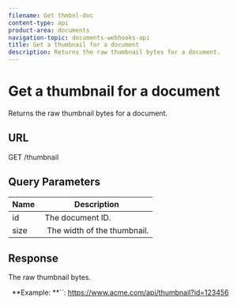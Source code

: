 ```yaml
---
filename: Get thmbnl-doc
content-type: api
product-area: documents
navigation-topic: documents-webhooks-api
title: Get a thumbnail for a document
description: Returns the raw thumbnail bytes for a document.
---
```


# Get a thumbnail for a document

Returns the raw thumbnail bytes for a document.

## URL

GET /thumbnail

## Query Parameters

| Name&nbsp; |Description |
|---|---|
| id&nbsp; |The document ID. |
| size&nbsp; |&nbsp;The width of the thumbnail. |

## Response

The raw thumbnail bytes.

` `**Example: **``:&nbsp;https://www.acme.com/api/thumbnail?id=123456
